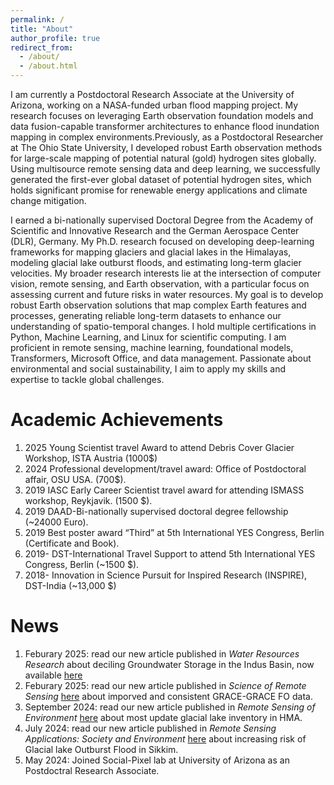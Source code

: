 ```yaml
---
permalink: /
title: "About"
author_profile: true
redirect_from: 
  - /about/
  - /about.html
---
```


I am currently a Postdoctoral Research Associate at the University of Arizona, working on a NASA-funded urban flood mapping project. My research focuses on leveraging Earth observation foundation models and data fusion-capable transformer architectures to enhance flood inundation mapping in complex environments.Previously, as a Postdoctoral Researcher at The Ohio State University, I developed robust Earth observation methods for large-scale mapping of potential natural (gold) hydrogen sites globally. Using multisource remote sensing data and deep learning, we successfully generated the first-ever global dataset of potential hydrogen sites, which holds significant promise for renewable energy applications and climate change mitigation.

I earned a bi-nationally supervised Doctoral Degree from the Academy of Scientific and Innovative Research and the German Aerospace Center (DLR), Germany. My Ph.D. research focused on developing deep-learning frameworks for mapping glaciers and glacial lakes in the Himalayas, modeling glacial lake outburst floods, and estimating long-term glacier velocities. My broader research interests lie at the intersection of computer vision, remote sensing, and Earth observation, with a particular focus on assessing current and future risks in water resources. My goal is to develop robust Earth observation solutions that map complex Earth features and processes, generating reliable long-term datasets to enhance our understanding of spatio-temporal changes. I hold multiple certifications in Python, Machine Learning, and Linux for scientific computing. I am proficient in remote sensing, machine learning, foundational models, Transformers, Microsoft Office, and data management. Passionate about environmental and social sustainability, I aim to apply my skills and expertise to tackle global challenges.

Academic Achievements
======
1. 2025 Young Scientist travel Award to attend Debris Cover Glacier Workshop, ISTA Austria (1000$)
1. 2024 Professional development/travel award: Office of Postdoctoral affair, OSU USA. (700$).
1. 2019 IASC Early Career Scientist travel award for attending ISMASS workshop, Reykjavik. (1500 $).
1. 2019 DAAD-Bi-nationally supervised doctoral degree fellowship (~24000 Euro).
1. 2019 Best poster award “Third” at 5th International YES Congress, Berlin (Certificate and Book).
1. 2019- DST-International Travel Support to attend 5th International YES Congress, Berlin (~1500 $).
1. 2018- Innovation in Science Pursuit for Inspired Research (INSPIRE), DST-India (~13,000 $)

News
======
1. Feburary 2025: read our new article published in _Water Resources Research_ about deciling Groundwater Storage in the Indus Basin, now available [here](https://doi.org/10.1029/2024WR038279)  
1. Feburary 2025: read our new article published in _Science of Remote Sensing_  [here](https://doi.org/10.1016/j.srs.2025.100198) about imporved and consistent GRACE-GRACE FO data.
1. September 2024: read our new article published in _Remote Sensing of Environment_  [here](https://doi.org/10.1016/j.rse.2024.114413) about most update glacial lake inventory in HMA. 
1. July 2024: read our new article published in _Remote Sensing Applications: Society and Environment_ [here](https://doi.org/10.1016/j.rsase.2024.101286) about increasing risk of Glacial lake Outburst Flood in Sikkim.
1. May 2024: Joined Social-Pixel lab at University of Arizona as an Postdoctral Research Associate.
   
